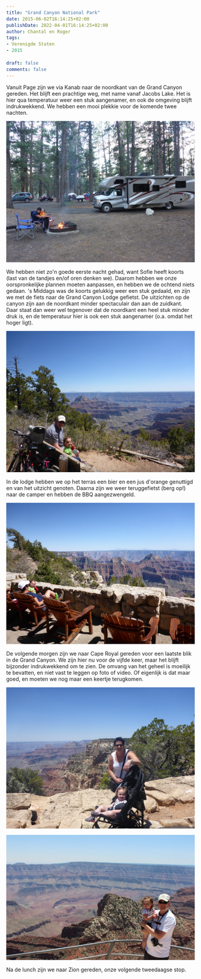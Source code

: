 ```yaml
---
title: "Grand Canyon National Park"
date: 2015-06-02T16:14:25+02:00
publishDate: 2022-04-01T16:14:25+02:00
author: Chantal en Roger
tags:
- Verenigde Staten
- 2015

draft: false
comments: false
---
```


Vanuit Page zijn we via Kanab naar de noordkant van de Grand Canyon gereden. Het blijft een prachtige weg, met name vanaf Jacobs Lake. Het is hier qua temperatuur weer een stuk aangenamer, en ook de omgeving blijft indrukwekkend. We hebben een mooi plekkie voor de komende twee nachten.

![Grand Canyon](./images/P1010719.JPG)

We hebben niet zo'n goede eerste nacht gehad, want Sofie heeft koorts (last van de tandjes en/of oren denken we). Daarom hebben we onze oorspronkelijke plannen moeten aanpassen, en hebben we de ochtend niets gedaan. 's Middags was de koorts gelukkig weer een stuk gedaald, en zijn we met de fiets naar de Grand Canyon Lodge gefietst. De uitzichten op de canyon zijn aan de noordkant minder spectaculair dan aan de zuidkant. Daar staat dan weer wel tegenover dat de noordkant een heel stuk minder druk is, en de temperatuur hier is ook een stuk aangenamer (o.a. omdat het hoger ligt).

![Grand Canyon](./images/P1010732.JPG)

In de lodge hebben we op het terras een bier en een jus d'orange genuttigd en van het uitzicht genoten. Daarna zijn we weer teruggefietst (berg op!) naar de camper en hebben de BBQ aangezwengeld.

![Grand Canyon](./images/P1010738.JPG)

De volgende morgen zijn we naar Cape Royal gereden voor een laatste blik in de Grand Canyon. We zijn hier nu voor de vijfde keer, maar het blijft bijzonder indrukwekkend om te zien. De omvang van het geheel is moeilijk te bevatten, en niet vast te leggen op foto of video. Of eigenlijk is dat maar goed, en moeten we nog maar een keertje terugkomen.

![Grand Canyon](./images/P1010758.JPG)

![Grand Canyon](./images/IMG_7971.JPG)

Na de lunch zijn we naar Zion gereden, onze volgende tweedaagse stop.
